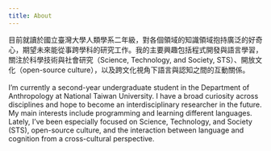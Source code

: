 ```yaml
---
title: About
---
```

目前就讀於國立臺灣大學人類學系二年級，對各個領域的知識領域抱持廣泛的好奇心，期望未來能從事跨學科的研究工作。我的主要興趣包括程式開發與語言學習，關注於科學技術與社會研究（Science, Technology, and Society, STS）、開放文化（open-source culture），以及跨文化視角下語言與認知之間的互動關係。\
\
I’m currently a second-year undergraduate student in the Department of Anthropology at National Taiwan University. I have a broad curiosity across disciplines and hope to become an interdisciplinary researcher in the future. My main interests include programming and learning different languages. Lately, I’ve been especially focused on Science, Technology, and Society (STS), open-source culture, and the interaction between language and cognition from a cross-cultural perspective.
